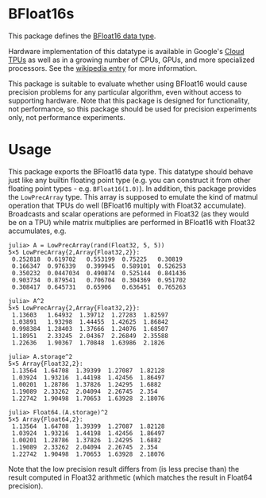 # BFloat16s

This package defines the [BFloat16 data type](https://en.wikipedia.org/wiki/Bfloat16_floating-point_format).

Hardware implementation of this datatype is available in Google's
[Cloud TPUs](https://en.wikipedia.org/wiki/Tensor_processing_unit) as well as
in a growing number of CPUs, GPUs, and more specialized processors. See the
[wikipedia entry](https://en.wikipedia.org/wiki/Bfloat16_floating-point_format)
for more information.

This package is suitable to evaluate whether using BFloat16 would cause
precision problems for any particular algorithm, even without access to supporting
hardware. Note that this package is designed for functionality, not performance,
so this package should be used for precision experiments only, not performance
experiments.

# Usage

This package exports the BFloat16 data type. This datatype should behave
just like any builtin floating point type (e.g. you can construct it from
other floating point types - e.g. `BFloat16(1.0)`). In addition, this package
provides the `LowPrecArray` type. This array is supposed to emulate the kind
of matmul operation that TPUs do well (BFloat16 multiply with Float32
accumulate). Broadcasts and scalar operations are peformed in Float32 (as
they would be on a TPU) while matrix multiplies are performed in BFloat16 with
Float32 accumulates, e.g.

```
julia> A = LowPrecArray(rand(Float32, 5, 5))
5×5 LowPrecArray{2,Array{Float32,2}}:
 0.252818  0.619702   0.553199  0.75225   0.30819
 0.166347  0.976339   0.399945  0.589101  0.526253
 0.350232  0.0447034  0.490874  0.525144  0.841436
 0.903734  0.879541   0.706704  0.304369  0.951702
 0.308417  0.645731   0.65906   0.636451  0.765263

julia> A^2
5×5 LowPrecArray{2,Array{Float32,2}}:
 1.13603   1.64932  1.39712  1.27283  1.82597
 1.03891   1.93298  1.44455  1.42625  1.86842
 0.998384  1.28403  1.37666  1.24076  1.68507
 1.18951   2.33245  2.04367  2.26849  2.35588
 1.22636   1.90367  1.70848  1.63986  2.1826

julia> A.storage^2
5×5 Array{Float32,2}:
 1.13564  1.64708  1.39399  1.27087  1.82128
 1.03924  1.93216  1.44198  1.42456  1.86497
 1.00201  1.28786  1.37826  1.24295  1.6882
 1.19089  2.33262  2.04094  2.26745  2.354
 1.22742  1.90498  1.70653  1.63928  2.18076

julia> Float64.(A.storage)^2
5×5 Array{Float64,2}:
 1.13564  1.64708  1.39399  1.27087  1.82128
 1.03924  1.93216  1.44198  1.42456  1.86497
 1.00201  1.28786  1.37826  1.24295  1.6882
 1.19089  2.33262  2.04094  2.26745  2.354
 1.22742  1.90498  1.70653  1.63928  2.18076
```

Note that the low precision result differs from (is less precise than) the
result computed in Float32 arithmetic (which matches the result in Float64
precision).
